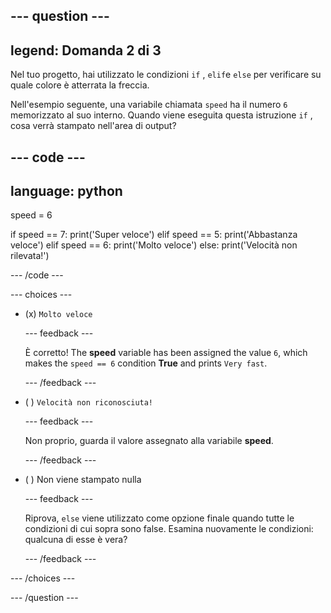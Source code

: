 
--- question ---
---
legend: Domanda 2 di 3
---

Nel tuo progetto, hai utilizzato le condizioni `if` , `elif`e `else` per verificare su quale colore è atterrata la freccia.

Nell'esempio seguente, una variabile chiamata `speed` ha il numero `6` memorizzato al suo interno. Quando viene eseguita questa istruzione `if` , cosa verrà stampato nell'area di output?

--- code ---
---
language: python
---
speed = 6

if speed == 7: print('Super veloce') elif speed == 5: print('Abbastanza veloce') elif speed == 6: print('Molto veloce') else: print('Velocità non rilevata!')

--- /code ---

--- choices ---

- (x) `Molto veloce`

  --- feedback ---

  È corretto! The **speed** variable has been assigned the value `6`, which makes the `speed == 6` condition **True** and prints `Very fast`.

  --- /feedback ---

- ( ) `Velocità non riconosciuta!`

  --- feedback ---

  Non proprio, guarda il valore assegnato alla variabile **speed**.

  --- /feedback ---

- ( ) Non viene stampato nulla

  --- feedback ---

  Riprova, `else` viene utilizzato come opzione finale quando tutte le condizioni di cui sopra sono false. Esamina nuovamente le condizioni: qualcuna di esse è vera?

  --- /feedback ---

--- /choices ---

--- /question ---
